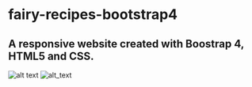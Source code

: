 # fairy-recipes-bootstrap4

## A responsive website created with Boostrap 4, HTML5 and CSS.

![alt text](https://firebasestorage.googleapis.com/v0/b/travelapp-a9bc0.appspot.com/o/fairy-recipes-bootstrap%2Fcover.PNG?alt=media&token=bf53a50a-a6b1-4389-9747-79e8b4593f0e)
![alt_text](https://firebasestorage.googleapis.com/v0/b/travelapp-a9bc0.appspot.com/o/fairy-recipes-bootstrap%2Fcard-recipes.PNG?alt=media&token=a4e43746-fe3b-4c92-8751-2fd503a94a7a)
